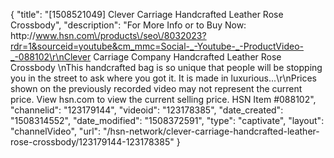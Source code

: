 {
    "title": "[1508521049] Clever Carriage Handcrafted Leather Rose Crossbody",
    "description": "For More Info or to Buy Now: http:\/\/www.hsn.com\/products\/seo\/8032023?rdr=1&sourceid=youtube&cm_mmc=Social-_-Youtube-_-ProductVideo-_-088102\r\nClever Carriage Company  Handcrafted Leather Rose Crossbody  \nThis handcrafted bag is so unique that people will be stopping you in the street to ask where you got it. It is made in luxurious...\r\nPrices shown on the previously recorded video may not represent the current price.  View hsn.com to view the current selling price. HSN Item #088102",
    "channelid": "123179144",
    "videoid": "123178385",
    "date_created": "1508314552",
    "date_modified": "1508372591",
    "type": "captivate",
    "layout": "channelVideo",
    "url": "\/hsn-network\/clever-carriage-handcrafted-leather-rose-crossbody\/123179144-123178385"
}